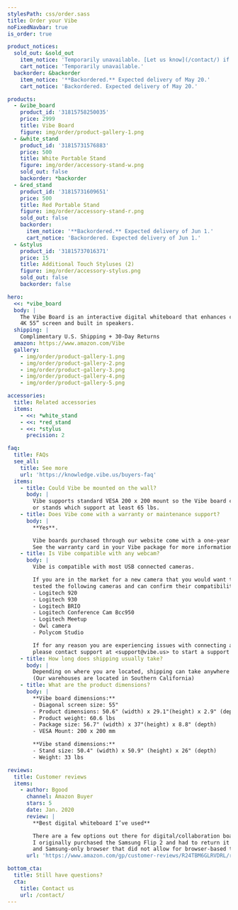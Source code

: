 ```yaml
---
stylesPath: css/order.sass
title: Order your Vibe
noFixedNavbar: true
is_order: true

product_notices:
  sold_out: &sold_out
    item_notice: 'Temporarily unavailable. [Let us know](/contact/) if you want to be contacted when this item becomes available again.'
    cart_notice: 'Temporarily unavailable.'
  backorder: &backorder
    item_notice: '**Backordered.** Expected delivery of May 20.'
    cart_notice: 'Backordered. Expected delivery of May 20.'

products:
  - &vibe_board
    product_id: '31815758250035'
    price: 2999
    title: Vibe Board
    figure: img/order/product-gallery-1.png
  - &white_stand
    product_id: '31815731576883'
    price: 500
    title: White Portable Stand
    figure: img/order/accessory-stand-w.png
    sold_out: false
    backorder: *backorder
  - &red_stand
    product_id: '31815731609651'
    price: 500
    title: Red Portable Stand
    figure: img/order/accessory-stand-r.png
    sold_out: false
    backorder:
      item_notice: '**Backordered.** Expected delivery of Jun 1.'
      cart_notice: 'Backordered. Expected delivery of Jun 1.'
  - &stylus
    product_id: '31815737016371'
    price: 15
    title: Additional Touch Styluses (2)
    figure: img/order/accessory-stylus.png
    sold_out: false
    backorder: false

hero:
  <<: *vibe_board
  body: |
    The Vibe Board is an interactive digital whiteboard that enhances collaboration with a
    4K 55” screen and built in speakers.
  shipping: |
    Complimentary U.S. Shipping + 30-Day Returns
  amazon: https://www.amazon.com/Vibe
  gallery:
    - img/order/product-gallery-1.png
    - img/order/product-gallery-2.png
    - img/order/product-gallery-3.png
    - img/order/product-gallery-4.png
    - img/order/product-gallery-5.png

accessories:
  title: Related accessories
  items:
    - <<: *white_stand
    - <<: *red_stand
    - <<: *stylus
      precision: 2

faq:
  title: FAQs
  see_all:
    title: See more
    url: 'https://knowledge.vibe.us/buyers-faq'
  items:
    - title: Could Vibe be mounted on the wall?
      body: |
        Vibe supports standard VESA 200 x 200 mount so the Vibe board can be installed on any compatible wall mounts
        or stands which support at least 65 lbs.
    - title: Does Vibe come with a warranty or maintenance support?
      body: |
        **Yes**.

        Vibe boards purchased through our website come with a one-year warranty.
        See the warranty card in your Vibe package for more information.
    - title: Is Vibe compatible with any webcam?
      body: |
        Vibe is compatible with most USB connected cameras.

        If you are in the market for a new camera that you would want to use with your Vibe board, our team has
        tested the following cameras and can confirm their compatibility with Vibe.
        - Logitech 920
        - Logitech 930
        - Logitech BRIO
        - Logitech Conference Cam Bcc950
        - Logitech Meetup
        - Owl camera
        - Polycom Studio 

        If for any reason you are experiencing issues with connecting a camera or webcam to your Vibe board,
        please contact support at <support@vibe.us> to start a support ticket.
    - title: How long does shipping usually take?
      body: |
        Depending on where you are located, shipping can take anywhere from 3-5 business days.
        (Our warehouses are located in Southern California)
    - title: What are the product dimensions?
      body: |
        **Vibe board dimensions:**
        - Diagonal screen size: 55"
        - Product dimensions: 50.6" (width) x 29.1"(height) x 2.9" (depth)
        - Product weight: 60.6 lbs
        - Package size: 56.7" (width) x 37"(height) x 8.8" (depth)
        - VESA Mount: 200 x 200 mm

        **Vibe stand dimensions:**
        - Stand size: 50.4" (width) x 50.9" (height) x 26" (depth)
        - Weight: 33 lbs

reviews:
  title: Customer reviews
  items:
    - author: Bgood
      channel: Amazon Buyer
      stars: 5
      date: Jan. 2020
      review: |
        **Best digital whiteboard I’ve used**

        There are a few options out there for digital/collaboration boards.
        I originally purchased the Samsung Flip 2 and had to return it due to its lack of cloud collaboration
        and Samsung-only browser that did not allow for browser-based tools...
      url: 'https://www.amazon.com/gp/customer-reviews/R24TBM6GLRVDRL/ref=cm_cr_dp_d_rvw_ttl?ie=UTF8&ASIN=B081LPL772'

bottom_cta:
  title: Still have questions?
  cta:
    title: Contact us
    url: /contact/
---
```

